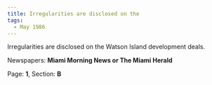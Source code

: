 ```yaml
---  
title: Irregularities are disclosed on the  
tags:  
  - May 1986  
---  
```

  
Irregularities are disclosed on the Watson Island development deals.  
  
Newspapers: **Miami Morning News or The Miami Herald**  
  
Page: **1**, Section: **B** 
